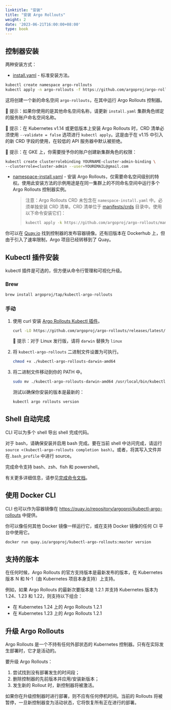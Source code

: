 ```yaml
---
linktitle: "安装"
title: "安装 Argo Rollouts"
weight: 2
date: '2023-06-21T16:00:00+08:00'
type: book
---
```


## 控制器安装

两种安装方式：

- [install.yaml](https://github.com/argoproj/argo-rollouts/blob/master/manifests/install.yaml) - 标准安装方法。

```bash
kubectl create namespace argo-rollouts
kubectl apply -n argo-rollouts -f https://github.com/argoproj/argo-rollouts/releases/latest/download/install.yaml
```

这将创建一个新的命名空间 `argo-rollouts`，在其中运行 Argo Rollouts 控制器。

🔔 提示：如果你使用的是其他命名空间名称，请更新 `install.yaml` 集群角色绑定的服务账户命名空间名称。

🔔 提示：在 Kubernetes v1.14 或更低版本上安装 Argo Rollouts 时，CRD 清单必须使用 `--validate = false` 选项进行 `kubectl apply`。这是由于在 v1.15 中引入的新 CRD 字段的使用，在较低的 API 服务器中默认被拒绝。

🔔 提示：在 GKE 上，你需要授予你的账户创建新集群角色的权限：

```bash
kubectl create clusterrolebinding YOURNAME-cluster-admin-binding \
--clusterrole=cluster-admin --user=YOUREMAIL@gmail.com
```

- [namespace-install.yaml](https://github.com/argoproj/argo-rollouts/blob/master/manifests/namespace-install.yaml) - 安装 Argo Rollouts，仅需要命名空间级别的特权。使用此安装方法的示例用途是在同一集群上的不同命名空间中运行多个 Argo Rollouts 控制器实例。

  > 注意：Argo Rollouts CRD 未包含在 `namespace-install.yaml` 中。必须单独安装 CRD 清单。CRD 清单位于 [manifests/crds](https://github.com/argoproj/argo-rollouts/blob/master/manifests/crds) 目录中。使用以下命令安装它们：
  >
  > ```bash
  > kubectl apply -k https://github.com/argoproj/argo-rollouts/manifests/crds\?ref\=stable
  > ```

你可以在 [Quay.io](https://quay.io/repository/argoproj/argo-rollouts?tab=tags) 找到控制器的发布容器镜像。还有旧版本在 Dockerhub 上，但由于引入了速率限制，Argo 项目已经转移到了 Quay。

## Kubectl 插件安装

kubectl 插件是可选的，但方便从命令行管理和可视化升级。

### Brew

```bash
brew install argoproj/tap/kubectl-argo-rollouts
```

### 手动

1. 使用 curl 安装 [Argo Rollouts Kubectl 插件](https://github.com/argoproj/argo-rollouts/releases)。

   ```bash
   curl -LO https://github.com/argoproj/argo-rollouts/releases/latest/download/kubectl-argo-rollouts-darwin-amd64
   ```

   🔔 提示：对于 Linux 发行版，请将 `darwin` 替换为 `linux`

2. 将 `kubectl-argo-rollouts` 二进制文件设置为可执行。

   ```bash
   chmod +x ./kubectl-argo-rollouts-darwin-amd64
   ```

3. 将二进制文件移动到你的 PATH 中。

   ```bash
   sudo mv ./kubectl-argo-rollouts-darwin-amd64 /usr/local/bin/kubectl-argo-rollouts
   ```

   测试以确保你安装的版本是最新的：

   ```bash
   kubectl argo rollouts version
   ```

## Shell 自动完成

CLI 可以为多个 shell 导出 shell 完成代码。

对于 bash，请确保安装并启用 bash 完成。要在当前 shell 中访问完成，请运行 `source <(kubectl-argo-rollouts completion bash)`。或者，将其写入文件并在`.bash_profile` 中进行 source。

完成命令支持 bash、zsh、fish 和 powershell。

有关更多详细信息，请参见[完成命令文档](notion://www.notion.so/jimmysong/notion：//www.notion.so/jimmysong/generated/kubectl-argo-rollouts/kubectl-argo-rollouts_completion.md)。

## 使用 Docker CLI

CLI 也可以作为容器镜像在 https://quay.io/repository/argoproj/kubectl-argo-rollouts 中提供。

你可以像任何其他 Docker 镜像一样运行它，或在支持 Docker 镜像的任何 CI 平台中使用它。

```bash
docker run quay.io/argoproj/kubectl-argo-rollouts:master version
```

## 支持的版本

在任何时候，Argo Rollouts 的官方支持版本是最新发布的版本，在 Kubernetes 版本 N 和 N-1（由 Kubernetes 项目本身支持）上支持。

例如，如果 Argo Rollouts 的最新次要版本是 1.2.1 并支持 Kubernetes 版本为 1.24、1.23 和 1.22，则支持以下组合：

- 在 Kubernetes 1.24 上的 Argo Rollouts 1.2.1
- 在 Kubernetes 1.23 上的 Argo Rollouts 1.2.1

## 升级 Argo Rollouts

Argo Rollouts 是一个不持有任何外部状态的 Kubernetes 控制器。只有在实际发生部署时，它才是活动的。

要升级 Argo Rollouts：

1. 尝试找到没有部署发生的时间段；
2. 删除控制器的先前版本并应用/安装新版本；
3. 发生新的 Rollout 时，新控制器将被激活。

如果你在升级控制器时进行部署，则不应有任何停机时间。当前的 Rollouts 将被暂停，一旦新控制器变为活动状态，它将恢复所有正在进行的部署。